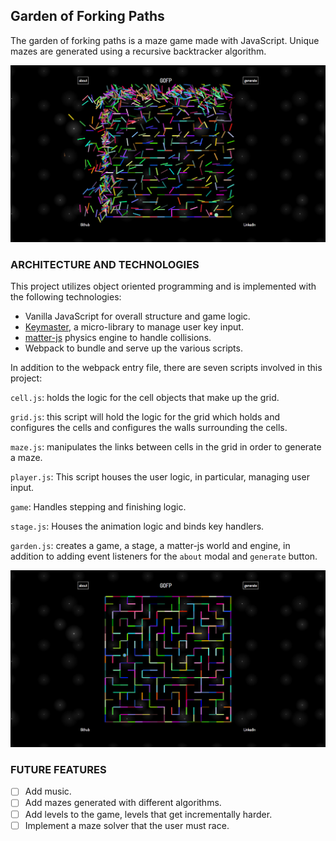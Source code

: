 ## Garden of Forking Paths
  The garden of forking paths is a maze game made with JavaScript. Unique mazes are generated using a recursive backtracker algorithm.

  ![Garden of Forking Paths](https://github.com/calebomusic/garden-of-forking-paths/blob/master/screenshots/finish.png)

### ARCHITECTURE AND TECHNOLOGIES

This project utilizes object oriented programming and is implemented with the following technologies:

- Vanilla JavaScript for overall structure and game logic.
- [Keymaster](https://github.com/madrobby/keymaster), a micro-library to manage user key input.
- [matter-js](http://brm.io/matter-js/) physics engine to handle collisions.
- Webpack to bundle and serve up the various scripts.

In addition to the webpack entry file, there are seven scripts involved in this project:

`cell.js`: holds the logic for the cell objects that make up the grid.

`grid.js`: this script will hold the logic for the grid which holds and configures the cells and configures the walls surrounding the cells.

`maze.js`: manipulates the links between cells in the grid in order to generate a maze.

`player.js`: This script houses the user logic, in particular, managing user input.

`game`: Handles stepping and finishing logic.

`stage.js`: Houses the animation logic and binds key handlers.

`garden.js`: creates a game, a stage, a matter-js world and engine, in addition to adding event listeners for the `about` modal and `generate` button.

![Garden of Forking Paths](https://github.com/calebomusic/garden-of-forking-paths/blob/master/screenshots/game.png)

### FUTURE FEATURES
- [ ] Add music.
- [ ] Add mazes generated with different algorithms.
- [ ] Add levels to the game, levels that get incrementally harder.
- [ ] Implement a maze solver that the user must race.
